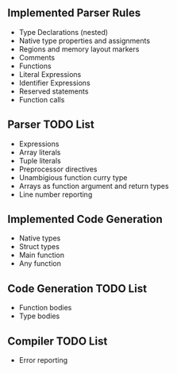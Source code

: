 ## Implemented Parser Rules
* Type Declarations (nested)
* Native type properties and assignments
* Regions and memory layout markers
* Comments
* Functions
* Literal Expressions
* Identifier Expressions
* Reserved statements
* Function calls

## Parser TODO List
* Expressions
* Array literals
* Tuple literals
* Preprocessor directives
* Unambigious function curry type
* Arrays as function argument and return types
* Line number reporting

## Implemented Code Generation
* Native types
* Struct types
* Main function
* Any function

## Code Generation TODO List
* Function bodies
* Type bodies

## Compiler TODO List
* Error reporting
